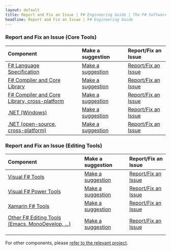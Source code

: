 ```yaml
---
layout: default
title: Report and Fix an Issue | F# Engineering Guide | The F# Software Foundation
headline: Report and Fix an Issue | F# Engineering Guide
---
```


### Report and Fix an Issue (Core Tools)

| Component         |   | Make a suggestion   |   | Report/Fix an Issue |
|:------------------|:--|:--------------------|:--|:------------------|
| [F# Language Specification](http://fsharp.org/specs/language-spec/)              |  | [Make a suggestion](https://fslang.uservoice.com/forums/245727-f-language)     |  |  [Report/Fix an Issue](http://fsharp.org/specs/language-spec/)      | 
| [F# Compiler and Core Library](http://visualfsharp.codeplex.com)                 |  | [Make a suggestion](https://fslang.uservoice.com/forums/245727-f-language)     | |  [Report/Fix an Issue](http://visualfsharp.codeplex.com) | 
| [F# Compiler and Core Library, cross-platform](http://github.com/fsharp/fsharp)  |  | [Make a suggestion](https://fslang.uservoice.com/forums/245727-f-language)     | |  [Report/Fix an Issue](http://github.com/fsharp/fsharp) | 
| [.NET (Windows)](http://www.microsoft.com/net)                                   |  | [Make a suggestion](http://visualstudio.uservoice.com/forums/121579-visual-studio/category/31481-net)     |  |  [Report/Fix an Issue](http://connect.microsoft.com/visualstudio) | 
| [.NET (open-source, cross-platform)](http://www.mono-project.com/)               |  | [Make a suggestion](http://www.mono-project.com/community/)     |  | [Report/Fix an Issue](http://www.mono-project.com/community/) |

### Report and Fix an Issue (Editing Tools)

| Component           |   | Make a suggestion   |   | Report/Fix an Issue |
|:--------------------|:--|:------------------|:--|:------------------|
| [Visual F# Tools](http://visualfsharp.codeplex.com)                                                      &nbsp; | &nbsp; |  [Make a suggestion](http://visualstudio.uservoice.com/forums/121579-visual-studio/category/30935-languages-f-tools)     |  | [Report/Fix an Issue](http://visualfsharp.codeplex.com) |
| [Visual F# Power Tools](http://fsprojects.github.io/VisualFSharpPowerTools/)                             &nbsp; | &nbsp; | [Make a suggestion](http://vfpt.uservoice.com/)     | |    [Report/Fix an Issue](https://github.com/fsprojects/VisualFSharpPowerTools/) |
| [Xamarin F# Tools](http://developer.xamarin.com/guides/cross-platform/fsharp/fsharp_support_overview/)   &nbsp; | &nbsp; |  [Make a suggestion](http://fsharpbinding.uservoice.com/)     | |   [Report/Fix an Issue](http://fsharp.github.io/fsharpbinding/) |
| [Other F# Editing Tools (Emacs, MonoDevelop, ...)](http://fsharp.github.io/fsharpbinding/)               &nbsp; | &nbsp; | [Make a suggestion](http://fsharpbinding.uservoice.com/)     | |  [Report/Fix an Issue](http://fsharp.github.io/fsharpbinding/) |

For other components, please [refer to the relevant project](http://fsharp.org/community/projects).

